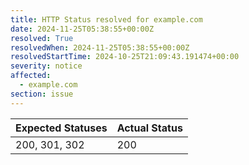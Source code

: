 ```yaml
---
title: HTTP Status resolved for example.com
date: 2024-11-25T05:38:55+00:00Z
resolved: True
resolvedWhen: 2024-11-25T05:38:55+00:00Z
resolvedStartTime: 2024-10-25T21:09:43.191474+00:00
severity: notice
affected:
  - example.com
section: issue
---
```


| Expected Statuses | Actual Status  |
|-------------------|----------------|
| 200, 301, 302 | 200 |

